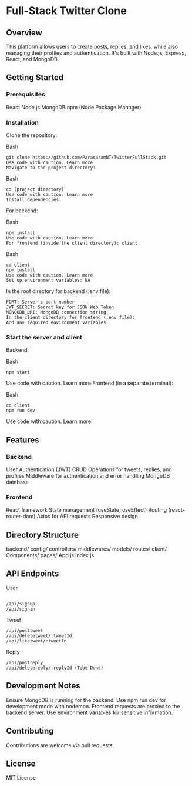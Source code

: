 # Full-Stack Twitter Clone

## Overview

This platform allows users to create posts, replies, and likes, while also managing their profiles and authentication. It's built with Node.js, Express, React, and MongoDB.

## Getting Started

### Prerequisites

React
Node.js
MongoDB
npm (Node Package Manager)

### Installation

Clone the repository:

Bash
```
git clone https://github.com/ParasaramNT/TwitterFullStack.git
Use code with caution. Learn more
Navigate to the project directory:
```

Bash
```
cd [project directory]
Use code with caution. Learn more
Install dependencies:
```

For backend:

Bash
```
npm install
Use code with caution. Learn more
For frontend (inside the client directory): client
```

Bash
```
cd client
npm install
Use code with caution. Learn more
Set up environment variables: NA

```

In the root directory for backend (.env file):
```
PORT: Server's port number
JWT_SECRET: Secret key for JSON Web Token
MONGODB_URI: MongoDB connection string
In the client directory for frontend (.env file):
Add any required environment variables
```
### Start the server and client

Backend:

Bash
```
npm start
```
Use code with caution. Learn more
Frontend (in a separate terminal):

Bash
```
cd client
npm run dev
```
Use code with caution. Learn more
## Features

### Backend

User Authentication (JWT)
CRUD Operations for tweets, replies, and profiles
Middleware for authentication and error handling
MongoDB database
### Frontend

React framework
State management (useState, useEffect)
Routing (react-router-dom)
Axios for API requests
Responsive design
## Directory Structure

backend/
config/
controllers/
middlewares/
models/
routes/
client/
Components/
pages/
App.js
index.js
## API Endpoints

User
```

/api/signup
/api/signin
```
Tweet
```
/api/posttweet
/api/deletetweet/:tweetId
/api/liketweet/:tweetId
```
Reply
```
/api/postreply
/api/deletereply/:replyId (Tobe Done)
```
## Development Notes

Ensure MongoDB is running for the backend.
Use npm run dev for development mode with nodemon.
Frontend requests are proxied to the backend server.
Use environment variables for sensitive information.
## Contributing

Contributions are welcome via pull requests.

## License

MIT License
